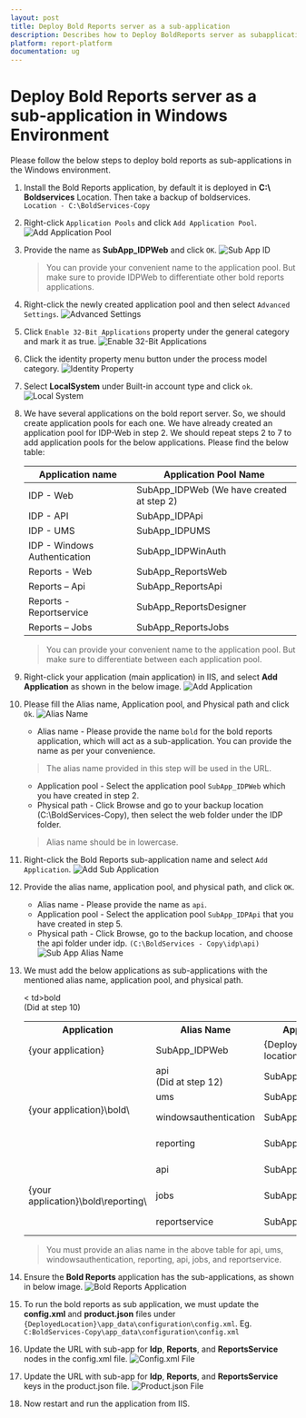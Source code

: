```yaml
---
layout: post
title: Deploy Bold Reports server as a sub-application
description: Describes how to Deploy BoldReports server as subapplication in windows Environment with the Bold Reports Enterprise Edition.
platform: report-platform
documentation: ug
---
```


# Deploy Bold Reports server as a sub-application in Windows Environment

Please follow the below steps to deploy bold reports as sub-applications in the Windows environment.

1. Install the Bold Reports application, by default it is deployed in **C:\ Boldservices** Location. Then take a backup of boldservices.
<br>`Location - C:\BoldServices-Copy`</br>

2. Right-click `Application Pools` and click `Add Application Pool`.
   ![Add Application Pool](/static/assets/on-premise/images/how-to/subapplication-in-windows/add-application-pool.png)

3. Provide the name as **SubApp_IDPWeb** and click `OK`.
   ![Sub App ID](/static/assets/on-premise/images/how-to/subapplication-in-windows/sub-app-id.png)
   > You can provide your convenient name to the application pool. But make sure to provide IDPWeb to differentiate other bold reports applications.

4. Right-click the newly created application pool and then select `Advanced Settings`.
   ![Advanced Settings](/static/assets/on-premise/images/how-to/subapplication-in-windows/advanced-settings.png)

5. Click `Enable 32-Bit Applications` property under the general category and mark it as true.
   ![Enable 32-Bit Applications](/static/assets/on-premise/images/how-to/subapplication-in-windows/enable-applications.png)

6. Click the identity property menu button under the process model category.
   ![Identity Property](/static/assets/on-premise/images/how-to/subapplication-in-windows/identity-property.png)

7. Select **LocalSystem** under Built-in account type and click `ok`.
   ![Local System](/static/assets/on-premise/images/how-to/subapplication-in-windows/local-system.png)

8. We have several applications on the bold report server. So, we should create application pools for each one. We have already created an application pool for IDP-Web in step 2. We should repeat steps 2 to 7 to add application pools for the below applications. Please find the below table:

   | Application name | Application Pool Name |
   | ---------------- | --------------------- |
   | IDP - Web | SubApp_IDPWeb (We have created at step 2) |
   | IDP - API | SubApp_IDPApi |
   | IDP - UMS | SubApp_IDPUMS |
   | IDP - Windows Authentication | SubApp_IDPWinAuth |
   | Reports - Web | SubApp_ReportsWeb |
   | Reports – Api | SubApp_ReportsApi |
   | Reports - Reportservice | SubApp_ReportsDesigner |
   | Reports – Jobs | SubApp_ReportsJobs |
   > You can provide your convenient name to the application pool. But make sure to differentiate between each application pool.

9. Right-click your application (main application) in IIS, and select **Add Application** as shown in the below image.
   ![Add Application](/static/assets/on-premise/images/how-to/subapplication-in-windows/add-main-application.png)

10. Please fill the Alias name, Application pool, and Physical path and click `Ok`.
    ![Alias Name](/static/assets/on-premise/images/how-to/subapplication-in-windows/alias-name.png)
    * Alias name - Please provide the name `bold` for the bold reports application, which will act as a sub-application. You can provide the name as per your convenience.
    > The alias name provided in this step will be used in the URL.
    * Application pool - Select the application pool `SubApp_IDPWeb` which you have created in step 2.
    * Physical path - Click Browse and go to your backup location (C:\BoldServices-Copy), then select the web folder under the IDP folder.
    > Alias name should be in lowercase.

11. Right-click the Bold Reports sub-application name and select `Add Application`.
    ![Add Sub Application](/static/assets/on-premise/images/how-to/subapplication-in-windows/add-sub-application.png)

12. Provide the alias name, application pool, and physical path, and click `OK`.
    * Alias name - Please provide the name as `api`.
    * Application pool - Select the application pool `SubApp_IDPApi` that you have created in step 5.
    * Physical path - Click Browse, go to the backup location, and choose the api folder under idp.
    `(C:\BoldServices - Copy\idp\api)`
    ![Sub App Alias Name](/static/assets/on-premise/images/how-to/subapplication-in-windows/sub-app-alias-name.png)

13. We must add the below applications as sub-applications with the mentioned alias name, application pool, and physical path.

    <table>
     <tr>
     <th>Application</th>
     <th>Alias Name</th>
     <th>Application Pool</th>
     <th>Physical path</th>
     <th>Example</th>
     </tr>
     <tr>
     <td>{your application}</td>
     < td>bold <br> (Did at step 10)</td>
     <td>SubApp_IDPWeb</td>
     <td>{Deployed location}\idp\web</td>
     <td>C:\BoldServices - Copy\idp\web</td>
     </tr>
     <tr>
     <td rowspan="4">{your application}\bold\</td>
     <td>api <br> (Did at step 12) </br></td>
     <td>SubApp_IDPApi</td>
     <td>{Deployed location}\idp\api</td>
     <td>C:\BoldServices - Copy\idp\api</td>
     </tr>
     <tr>
     <td>ums</td>
     <td>SubApp_IDPUMS</td>
     <td>{Deployed location}\idp\ums</td>
     <td>C:\BoldServices - Copy\idp\ums</td>
     </tr>
     <tr>
     <td>windowsauthentication</td>
     <td>SubApp_IDPWinAuth</td>
     <td>{Deployed location}\idp\winauth</td>
     <td>C:\BoldServices - Copy\idp\windowsauthentication</td>
     </tr>
     <tr>
     <td>reporting</td>
     <td>SubApp_ReportsWeb</td>
     <td>{Deployed location}\reporting\web</td>
     <td>C:\BoldServices - Copy\reporting\web</td>
     </tr>
     <tr>
     <td rowspan="3">{your application}\bold\reporting\</td>
     <td>api</td>
     <td>SubApp_ReportsApi</td>
     <td>{Deployed location}\reporting\api</td>
     <td>C:\BoldServices - Copy\reporting\api</td>
     </tr>
     <tr>
     <td>jobs</td>
     <td>SubApp_ReportsJobs</td>
     <td>{Deployed location}\reporting\jobs</td>
     <td>C:\BoldServices - Copy\reporting\jobs</td>
     </tr>
     <tr>
     <td>reportservice</td>
     <td>SubApp_ReportsDesigner</td>
     <td>{Deployed location}\reporting\reportservice</td>
     <td>C:\BoldServices - Copy\reporting\reportservice</td>
     </tr>
    </table>

    > You must provide an alias name in the above table for api, ums, windowsauthentication, reporting, api, jobs, and reportservice.

14. Ensure the **Bold Reports** application has the sub-applications, as shown in below image.
    ![Bold Reports Application](/static/assets/on-premise/images/how-to/subapplication-in-windows/boldreports-application.png)

15. To run the bold reports as sub application, we must update the **config.xml** and **product.json** files under `{DeployedLocation}\app_data\configuration\config.xml`.
    Eg. `C:BoldServices-Copy\app_data\configuration\config.xml`

16. Update the URL with sub-app for **Idp**, **Reports**, and **ReportsService** nodes in the config.xml file.
    ![Config.xml File](/static/assets/on-premise/images/how-to/subapplication-in-windows/config-xml-file.png)

17. Update the URL with sub-app for **Idp**, **Reports**, and **ReportsService** keys in the product.json file.
    ![Product.json File](/static/assets/on-premise/images/how-to/subapplication-in-windows/product-json-file.png)

18. Now restart and run the application from IIS.